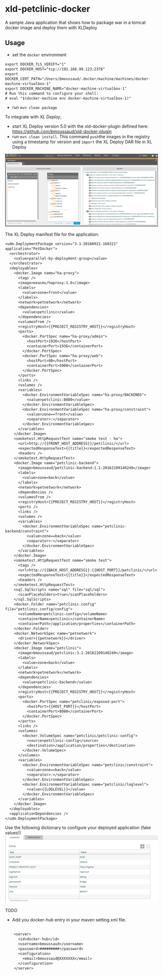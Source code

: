 # xld-petclinic-docker
A sample Java application that shows how to package war in a tomcat docker image and deploy them with XLDeploy

## Usage
* set the `docker` environment

```
export DOCKER_TLS_VERIFY="1"
export DOCKER_HOST="tcp://192.168.99.123:2376"
export DOCKER_CERT_PATH="/Users/bmoussaud/.docker/machine/machines/docker-machine-virtualbox-1"
export DOCKER_MACHINE_NAME="docker-machine-virtualbox-1"
# Run this command to configure your shell:
# eval "$(docker-machine env docker-machine-virtualbox-1)"
```

* run `mvn clean package`

To integrate with *XL Deploy*,
* start XL Deploy version 5.0 with the xld-docker-plugin defined here: https://github.com/bmoussaud/xld-docker-plugin
* run `mvn clean install`. This command `push`the images in the registry
  using a timestamp for version and `import` the XL Deploy DAR file in XL Deploy

![deployment with xld-docker-plugin](docker_deployment.png)


The XL Deploy manifest file for the application:

``` 
<udm.DeploymentPackage version="3.1-20160921-160321" application="PetDocker">
  <orchestrator>
    <value>parallel-by-deployment-group</value>
  </orchestrator>
  <deployables>
    <docker.Image name="ha-proxy">
      <tags />
      <image>eeacms/haproxy:1.6</image>
      <labels>
        <value>zone=front</value>
      </labels>
      <network>petnetwork</network>
      <dependencies>
        <value>petclinic</value>
      </dependencies>
      <volumesFrom />
      <registryHost>{{PROJECT_REGISTRY_HOST}}</registryHost>
      <ports>
        <docker.PortSpec name="ha-proxy/admin">
          <hostPort>1936</hostPort>
          <containerPort>1936</containerPort>
        </docker.PortSpec>
        <docker.PortSpec name="ha-proxy/web">
          <hostPort>80</hostPort>
          <containerPort>5000</containerPort>
        </docker.PortSpec>
      </ports>
      <links />
      <volumes />
      <variables>
        <docker.EnvironmentVariableSpec name="ha-proxy/BACKENDS">
          <value>petclinic:8080</value>
        </docker.EnvironmentVariableSpec>
        <docker.EnvironmentVariableSpec name="ha-proxy/constraint">
          <value>zone==front</value>
          <separator>:</separator>
        </docker.EnvironmentVariableSpec>
      </variables>
    </docker.Image>
    <smoketest.HttpRequestTest name="smoke test - ha">
      <url>http://{{FRONT_HOST_ADDRESS}}/petclinic/</url>
      <expectedResponseText>{{title}}</expectedResponseText>
      <headers />
    </smoketest.HttpRequestTest>
    <docker.Image name="petclinic-backend">
      <image>bmoussaud/petclinic-backend:1.1-20162109140249</image>
      <labels>
        <value>zone=back</value>
      </labels>
      <network>petnetwork</network>
      <dependencies />
      <volumesFrom />
      <registryHost>{{PROJECT_REGISTRY_HOST}}</registryHost>
      <ports />
      <links />
      <volumes />
      <variables>
        <docker.EnvironmentVariableSpec name="petclinic-backend/constraint">
          <value>zone==back</value>
          <separator>:</separator>
        </docker.EnvironmentVariableSpec>
      </variables>
    </docker.Image>
    <smoketest.HttpRequestTest name="smoke test">
      <tags />
      <url>http://{{BACK_HOST_ADDRESS}}:{{HOST_PORT}}/petclinic/</url>
      <expectedResponseText>{{title}}</expectedResponseText>
      <headers />
    </smoketest.HttpRequestTest>
    <sql.SqlScripts name="sql" file="sql/sql">
      <scanPlaceholders>true</scanPlaceholders>
    </sql.SqlScripts>
    <docker.Folder name="petclinic.config" file="petclinic.config/config">
      <volumeName>petclinic-config</volumeName>
      <containerName>petclinic</containerName>
      <containerPath>/application/properties</containerPath>
    </docker.Folder>
    <docker.NetworkSpec name="petnetwork">
      <driver>{{petnetwork}}</driver>
    </docker.NetworkSpec>
    <docker.Image name="petclinic">
      <image>bmoussaud/petclinic:3.1-20162109140249</image>
      <labels>
        <value>zone=back</value>
      </labels>
      <network>petnetwork</network>
      <dependencies>
        <value>petclinic-backend</value>
      </dependencies>
      <registryHost>{{PROJECT_REGISTRY_HOST}}</registryHost>
      <ports>
        <docker.PortSpec name="petclinic/exposed-port">
          <hostPort>{{HOST_PORT}}</hostPort>
          <containerPort>8080</containerPort>
        </docker.PortSpec>
      </ports>
      <links />
      <volumes>
        <docker.VolumeSpec name="petclinic/petclinic-config">
          <source>petclinic-config</source>
          <destination>/application/properties</destination>
        </docker.VolumeSpec>
      </volumes>
      <variables>
        <docker.EnvironmentVariableSpec name="petclinic/constraint">
          <value>zone==back</value>
          <separator>:</separator>
        </docker.EnvironmentVariableSpec>
        <docker.EnvironmentVariableSpec name="petclinic/loglevel">
          <value>{{LOGLEVEL}}</value>
        </docker.EnvironmentVariableSpec>
      </variables>
    </docker.Image>
  </deployables>
  <applicationDependencies />
</udm.DeploymentPackage>

```

Use the following dictionary to configure your deployed application (fake values!)
![configure petdocker](petdocker_dictionary.png)


TODO
* Add you docker-hub entry in your maven setting.xml file.
```

    <server>
      <id>docker-hub</id>
      <username>bmoussaud</username>
      <password>#########</password>
      <configuration>
        <email>bmoussaud@XXXXXXX</email>
      </configuration>
    </server>

```